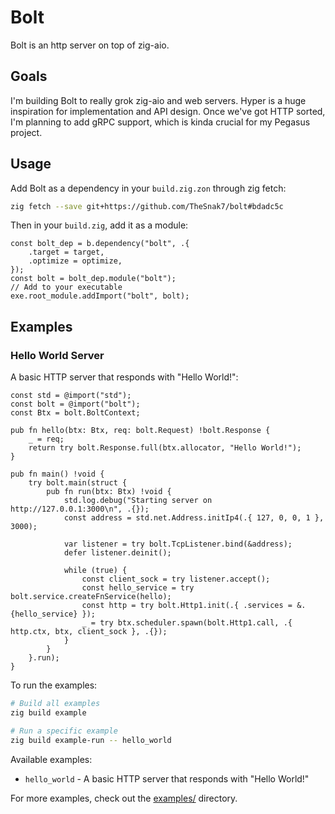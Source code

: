 # Bolt

Bolt is an http server on top of zig-aio.

## Goals

I'm building Bolt to really grok zig-aio and web servers.
Hyper is a huge inspiration for implementation and API design.
Once we've got HTTP sorted, I'm planning to add gRPC support,
which is kinda crucial for my Pegasus project.

## Usage

Add Bolt as a dependency in your `build.zig.zon` through zig fetch:

```bash
zig fetch --save git+https://github.com/TheSnak7/bolt#bdadc5c
```

Then in your `build.zig`, add it as a module:

```zig
const bolt_dep = b.dependency("bolt", .{
    .target = target,
    .optimize = optimize,
});
const bolt = bolt_dep.module("bolt");
// Add to your executable
exe.root_module.addImport("bolt", bolt);
```

## Examples

### Hello World Server

A basic HTTP server that responds with "Hello World!":

```zig
const std = @import("std");
const bolt = @import("bolt");
const Btx = bolt.BoltContext;

pub fn hello(btx: Btx, req: bolt.Request) !bolt.Response {
    _ = req;
    return try bolt.Response.full(btx.allocator, "Hello World!");
}

pub fn main() !void {
    try bolt.main(struct {
        pub fn run(btx: Btx) !void {
            std.log.debug("Starting server on http://127.0.0.1:3000\n", .{});
            const address = std.net.Address.initIp4(.{ 127, 0, 0, 1 }, 3000);

            var listener = try bolt.TcpListener.bind(&address);
            defer listener.deinit();

            while (true) {
                const client_sock = try listener.accept();
                const hello_service = try bolt.service.createFnService(hello);
                const http = try bolt.Http1.init(.{ .services = &.{hello_service} });
                _ = try btx.scheduler.spawn(bolt.Http1.call, .{ http.ctx, btx, client_sock }, .{});
            }
        }
    }.run);
}
```

To run the examples:

```bash
# Build all examples
zig build example

# Run a specific example
zig build example-run -- hello_world
```

Available examples:

- `hello_world` - A basic HTTP server that responds with "Hello World!"

For more examples, check out the [examples/](examples/) directory.
